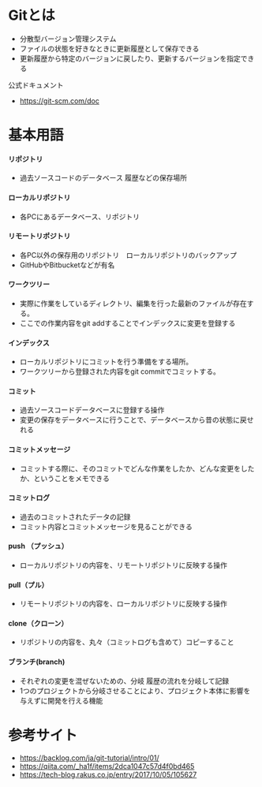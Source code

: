 # Gitとは
* 分散型バージョン管理システム
* ファイルの状態を好きなときに更新履歴として保存できる
* 更新履歴から特定のバージョンに戻したり、更新するバージョンを指定できる

公式ドキュメント 
* https://git-scm.com/doc

# 基本用語

#### リポジトリ
* 過去ソースコードのデータベース 履歴などの保存場所

#### ローカルリポジトリ
* 各PCにあるデータベース、リポジトリ

#### リモートリポジトリ
* 各PC以外の保存用のリポジトリ　ローカルリポジトリのバックアップ
* GitHubやBitbucketなどが有名

#### ワークツリー
* 実際に作業をしているディレクトリ、編集を行った最新のファイルが存在する。
* ここでの作業内容をgit addすることでインデックスに変更を登録する

#### インデックス
* ローカルリポジトリにコミットを行う準備をする場所。
* ワークツリーから登録された内容をgit commitでコミットする。

#### コミット
* 過去ソースコードデータベースに登録する操作
* 変更の保存をデータベースに行うことで、データベースから昔の状態に戻せれる

#### コミットメッセージ
* コミットする際に、そのコミットでどんな作業をしたか、どんな変更をしたか、ということをメモできる

#### コミットログ
* 過去のコミットされたデータの記録
* コミット内容とコミットメッセージを見ることができる

#### push （プッシュ）
* ローカルリポジトリの内容を、リモートリポジトリに反映する操作

#### pull（プル）
* リモートリポジトリの内容を、ローカルリポジトリに反映する操作

#### clone（クローン）
* リポジトリの内容を、丸々（コミットログも含めて）コピーすること

#### ブランチ(branch)
* それぞれの変更を混ぜないための、分岐 履歴の流れを分岐して記録
* 1つのプロジェクトから分岐させることにより、プロジェクト本体に影響を与えずに開発を行える機能

# 参考サイト
* https://backlog.com/ja/git-tutorial/intro/01/
* https://qiita.com/_ha1f/items/2dca1047c57d4f0bd465
* https://tech-blog.rakus.co.jp/entry/2017/10/05/105627
